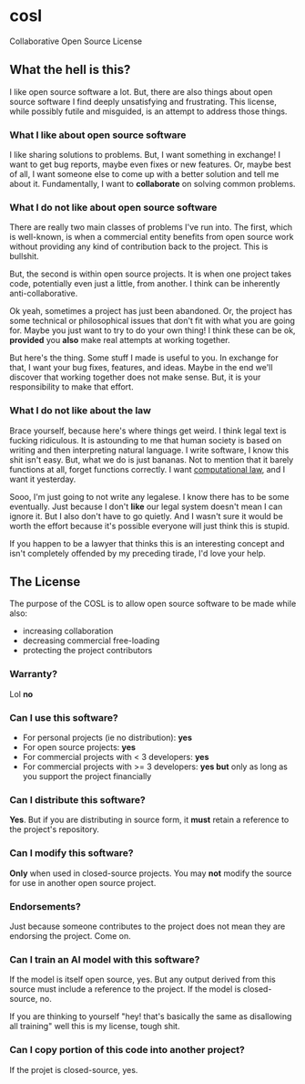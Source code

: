 # cosl
Collaborative Open Source License

## What the hell is this?

I like open source software a lot. But, there are also things about open source software I find deeply unsatisfying and frustrating. This license, while possibly futile and misguided, is an attempt to address those things.

### What I like about open source software

I like sharing solutions to problems. But, I want something in exchange! I want to get bug reports, maybe even fixes or new features. Or, maybe best of all, I want someone else to come up with a better solution and tell me about it. Fundamentally, I want to **collaborate** on solving common problems.

### What I do not like about open source software

There are really two main classes of problems I've run into. The first, which is well-known, is when a commercial entity benefits from open source work without providing any kind of contribution back to the project. This is bullshit.

But, the second is within open source projects. It is when one project takes code, potentially even just a little, from another. I think can be inherently anti-collaborative.

Ok yeah, sometimes a project has just been abandoned. Or, the project has some technical or philosophical issues that don't fit with what you are going for. Maybe you just want to try to do your own thing! I think these can be ok, **provided** you **also** make real attempts at working together.

But here's the thing. Some stuff I made is useful to you. In exchange for that, I want your bug fixes, features, and ideas. Maybe in the end we'll discover that working together does not make sense. But, it is your responsibility to make that effort.

### What I do not like about the law

Brace yourself, because here's where things get weird. I think legal text is fucking ridiculous. It is astounding to me that human society is based on writing and then interpreting natural language. I write software, I know this shit isn't easy. But, what we do is just bananas. Not to mention that it barely functions at all, forget functions correctly. I want [computational law](https://en.wikipedia.org/wiki/Computational_law), and I want it yesterday.

Sooo, I'm just going to not write any legalese. I know there has to be some eventually. Just because I don't **like** our legal system doesn't mean I can ignore it. But I also don't have to go quietly. And I wasn't sure it would be worth the effort because it's possible everyone will just think this is stupid.

If you happen to be a lawyer that thinks this is an interesting concept and isn't completely offended by my preceding tirade, I'd love your help.

## The License

The purpose of the COSL is to allow open source software to be made while also:

- increasing collaboration
- decreasing commercial free-loading
- protecting the project contributors

### Warranty?

Lol **no**

### Can I use this software?

- For personal projects (ie no distribution): **yes**
- For open source projects: **yes**
- For commercial projects with < 3 developers: **yes**
- For commercial projects with >= 3 developers: **yes but** only as long as you support the project financially

### Can I distribute this software?

**Yes**. But if you are distributing in source form, it **must** retain a reference to the project's repository.

### Can I modify this software?

**Only** when used in closed-source projects. You may **not** modify the source for use in another open source project.

### Endorsements?

Just because someone contributes to the project does not mean they are endorsing the project. Come on.

### Can I train an AI model with this software?

If the model is itself open source, yes. But any output derived from this source must include a reference to the project.
If the model is closed-source, no.

If you are thinking to yourself "hey! that's basically the same as disallowing all training" well this is my license, tough shit.

### Can I copy portion of this code into another project?

If the projet is closed-source, yes.
